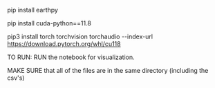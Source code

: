 pip install earthpy

pip install cuda-python==11.8

pip3 install torch torchvision torchaudio --index-url https://download.pytorch.org/whl/cu118

TO RUN:
RUN the notebook for visualization.

MAKE SURE that all of the files are in the same directory (including the csv's)
